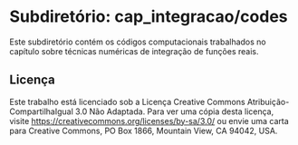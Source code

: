 # Subdiretório: cap_integracao/codes

Este subdiretório contém os códigos computacionais trabalhados no capítulo sobre técnicas numéricas de integração de funções reais.

## Licença
Este trabalho está licenciado sob a Licença Creative Commons Atribuição-CompartilhaIgual 3.0 Não Adaptada. Para ver uma cópia desta licença, visite https://creativecommons.org/licenses/by-sa/3.0/ ou envie uma carta para Creative Commons, PO Box 1866, Mountain View, CA 94042, USA.
